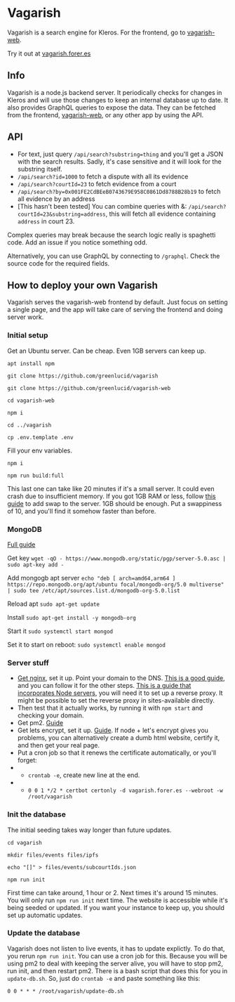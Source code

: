 # Vagarish

Vagarish is a search engine for Kleros. For the frontend, go to [vagarish-web](https://github.com/greenlucid/vagarish-web).

Try it out at [vagarish.forer.es](https://vagarish.forer.es)

## Info

Vagarish is a node.js backend server. It periodically checks for changes in Kleros and will use those changes to keep an internal database up to date.
It also provides GraphQL queries to expose the data. They can be fetched from the frontend, [vagarish-web](https://github.com/greenlucid/vagarish-web), or any other app by using the API.

## API

- For text, just query `/api/search?substring=thing` and you'll get a JSON with the search results. Sadly, it's case sensitive and it will look for the substring itself.
- `/api/search?id=1000` to fetch a dispute with all its evidence
- `/api/search?courtId=23` to fetch evidence from a court
- `/api/search?by=0x001FE2CdBEeB0743679E958C0861Dd8788B28b19` to fetch all evidence by an address
- [This hasn't been tested] You can combine queries with &: `/api/search?courtId=23&substring=address`, this will fetch all evidence containing `address` in court 23.

Complex queries may break because the search logic really is spaghetti code. Add an issue if you notice something odd.

Alternatively, you can use GraphQL by connecting to `/graphql`. Check the source code for the required fields.

## How to deploy your own Vagarish

Vagarish serves the vagarish-web frontend by default. Just focus on setting a single page, and the app will take care of serving the frontend and doing server work.

### Initial setup

Get an Ubuntu server. Can be cheap. Even 1GB servers can keep up.

`apt install npm`

`git clone https://github.com/greenlucid/vagarish`

`git clone https://github.com/greenlucid/vagarish-web`

`cd vagarish-web`

`npm i`

`cd ../vagarish`

`cp .env.template .env`

Fill your env variables. 

`npm i`

`npm run build:full`

This last one can take like 20 minutes if it's a small server. It could even crash due to insufficient memory. If you got 1GB RAM or less, follow [this guide](https://www.digitalocean.com/community/tutorials/how-to-add-swap-space-on-ubuntu-16-04) to add swap to the server. 1GB should be enough. Put a swappiness of 10, and you'll find it somehow faster than before.

### MongoDB

[Full guide](https://docs.mongodb.com/manual/tutorial/install-mongodb-on-ubuntu/)

Get key `wget -qO - https://www.mongodb.org/static/pgp/server-5.0.asc | sudo apt-key add -`

Add mongogb apt server `echo "deb [ arch=amd64,arm64 ] https://repo.mongodb.org/apt/ubuntu focal/mongodb-org/5.0 multiverse" | sudo tee /etc/apt/sources.list.d/mongodb-org-5.0.list`

Reload apt `sudo apt-get update` 

Install `sudo apt-get install -y mongodb-org`

Start it `sudo systemctl start mongod`

Set it to start on reboot: `sudo systemctl enable mongod`

### Server stuff

- [Get nginx](https://nginx.org/en/docs/beginners_guide.html), set it up. Point your domain to the DNS. [This is a good guide](https://landchad.net/nginx), and you can follow it for the other steps. [This is a guide that incorporates Node servers](https://snapshooter.com/blog/how-to-run-nodejs-server-with-nginx), you will need it to set up a reverse proxy. It might be possible to set the reverse proxy in sites-available directly.
- Then test that it actually works, by running it with `npm start` and checking your domain.
- Get pm2. [Guide](https://pm2.keymetrics.io/)
- Get lets encrypt, set it up. [Guide](https://landchad.net/certbot). If node + let's encrypt gives you problems, you can alternatively create a dumb html website, certify it, and then get your real page.
- Put a cron job so that it renews the certificate automatically, or you'll forget:
- * `crontab -e`, create new line at the end.
- * `0 0 1 */2 * certbot certonly -d vagarish.forer.es --webroot -w /root/vagarish`

### Init the database

The initial seeding takes way longer than future updates.

`cd vagarish`

`mkdir files/events files/ipfs`

`echo "[]" > files/events/subcourtIds.json`

`npm run init`

First time can take around, 1 hour or 2.
Next times it's around 15 minutes.
You will only run `npm run init` next time.
The website is accessible while it's being seeded or updated.
If you want your instance to keep up, you should set up automatic updates.

### Update the database

Vagarish does not listen to live events, it has to update explictly. To do that, you rerun `npm run init`. You can use a cron job for this.
Because you will be using pm2 to deal with keeping the server alive, you will have to stop pm2, run init, and then restart pm2.
There is a bash script that does this for you in `update-db.sh`. So, just do `crontab -e` and paste something like this:

`0 0 * * * /root/vagarish/update-db.sh`